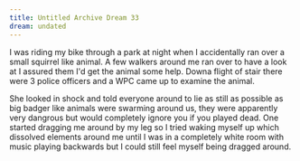 ```yaml
---
title: Untitled Archive Dream 33
dream: undated
---
```


I was riding my bike through a park at night when I accidentally ran over a small squirrel like animal. A few walkers around me ran over to have a look at I assured them I'd get the animal some help. Downa  flight of stair there were 3 police officers and a WPC came up to examine the animal.

She looked in shock and told everyone around to lie as still as possible as big badger like animals were swarming around us, they were apparently very dangrous but would completely ignore you if you played dead. One started dragging me around by my leg so I tried waking myself up which dissolved elements around me until I was in a completely white room with music playing backwards but I could still feel myself being dragged around.